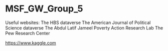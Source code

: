 # MSF_GW_Group_5


Useful websites:
The HBS dataverse
The American Journal of Political Science dataverse 
The Abdul Latif Jameel Poverty Action Research Lab 
The Pew Research Center

https://www.kaggle.com
